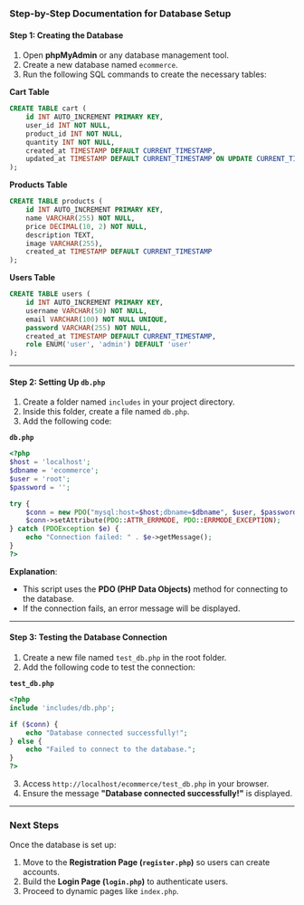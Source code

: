 ### Step-by-Step Documentation for Database Setup


#### Step 1: Creating the Database
1. Open **phpMyAdmin** or any database management tool.
2. Create a new database named `ecommerce`.
3. Run the following SQL commands to create the necessary tables:

**Cart Table**
```sql
CREATE TABLE cart (
    id INT AUTO_INCREMENT PRIMARY KEY,
    user_id INT NOT NULL,
    product_id INT NOT NULL,
    quantity INT NOT NULL,
    created_at TIMESTAMP DEFAULT CURRENT_TIMESTAMP,
    updated_at TIMESTAMP DEFAULT CURRENT_TIMESTAMP ON UPDATE CURRENT_TIMESTAMP
);
```

**Products Table**
```sql
CREATE TABLE products (
    id INT AUTO_INCREMENT PRIMARY KEY,
    name VARCHAR(255) NOT NULL,
    price DECIMAL(10, 2) NOT NULL,
    description TEXT,
    image VARCHAR(255),
    created_at TIMESTAMP DEFAULT CURRENT_TIMESTAMP
);
```

**Users Table**
```sql
CREATE TABLE users (
    id INT AUTO_INCREMENT PRIMARY KEY,
    username VARCHAR(50) NOT NULL,
    email VARCHAR(100) NOT NULL UNIQUE,
    password VARCHAR(255) NOT NULL,
    created_at TIMESTAMP DEFAULT CURRENT_TIMESTAMP,
    role ENUM('user', 'admin') DEFAULT 'user'
);
```

---

#### Step 2: Setting Up `db.php`
1. Create a folder named `includes` in your project directory.
2. Inside this folder, create a file named `db.php`.
3. Add the following code:

**`db.php`**
```php
<?php
$host = 'localhost';
$dbname = 'ecommerce';
$user = 'root';
$password = '';

try {
    $conn = new PDO("mysql:host=$host;dbname=$dbname", $user, $password);
    $conn->setAttribute(PDO::ATTR_ERRMODE, PDO::ERRMODE_EXCEPTION);
} catch (PDOException $e) {
    echo "Connection failed: " . $e->getMessage();
}
?>
```

**Explanation**:
- This script uses the **PDO (PHP Data Objects)** method for connecting to the database.
- If the connection fails, an error message will be displayed.

---

#### Step 3: Testing the Database Connection
1. Create a new file named `test_db.php` in the root folder.
2. Add the following code to test the connection:

**`test_db.php`**
```php
<?php
include 'includes/db.php';

if ($conn) {
    echo "Database connected successfully!";
} else {
    echo "Failed to connect to the database.";
}
?>
```

3. Access `http://localhost/ecommerce/test_db.php` in your browser.
4. Ensure the message **"Database connected successfully!"** is displayed.

---

### Next Steps
Once the database is set up:
1. Move to the **Registration Page (`register.php`)** so users can create accounts.
2. Build the **Login Page (`login.php`)** to authenticate users.
3. Proceed to dynamic pages like `index.php`.
